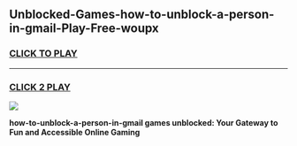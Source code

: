
## Unblocked-Games-how-to-unblock-a-person-in-gmail-Play-Free-woupx
<h3>
<a href="https://premium76.site?title=how-to-unblock-a-person-in-gmail&ref=23A">CLICK TO PLAY</a></h3>
<hr>

<h3>
<a href="https://premium76.site?title=how-to-unblock-a-person-in-gmail&ref=23A">CLICK 2 PLAY</a>
  
</h3>

<a href="https://premium76.site?title=how-to-unblock-a-person-in-gmail&ref=23A"><img src="https://clearcache.store/games.png"></a>


**how-to-unblock-a-person-in-gmail games unblocked: Your Gateway to Fun and Accessible Online Gaming**
